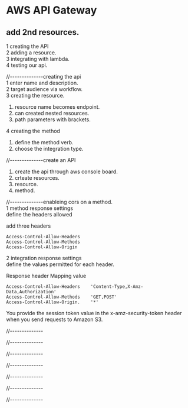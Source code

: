 # AWS API Gateway

## add 2nd resources.  
1 creating the API  
2 adding a resource.  
3 integrating with lambda.  
4 testing our api.  



//--------------creating the api   
1 enter name and description.    
2 target audience via workflow.   
3 creating the resource.   
1) resource name becomes endpoint.  
2) can created nested resources.  
3) path parameters with brackets.   

4 creating the method
1) define the method verb.  
2) choose the integration type.   


//--------------create an API
1) create the api through aws console board.   
2) crteate resources.  
1) resource.    
2) method.   


//--------------enableing cors on a method.   
1 method response settings   
 define the headers allowed

add three headers
```
Access-Control-Allow-Headers	  
Access-Control-Allow-Methods	  
Access-Control-Allow-Origin
```
2 integration response settings   
 define the values permitted for each header.   


Response header	Mapping value 	
```
Access-Control-Allow-Headers	'Content-Type,X-Amz-Data,Authorization'	
Access-Control-Allow-Methods	'GET,POST'	
Access-Control-Allow-Origin.  	'*'
```

You provide the session token value in the x-amz-security-token header when you send requests to Amazon S3.



//--------------




//--------------



//--------------




//--------------



//--------------




//--------------



//--------------



